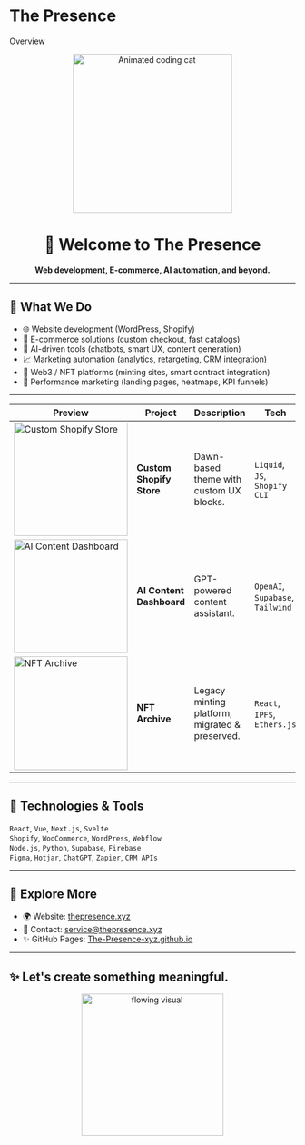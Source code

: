 # The Presence
Overview
<p align="center">
  <img src="https://media2.giphy.com/media/v1.Y2lkPTc5MGI3NjExdmY1OXpoanJiZDY1Y3F4ZDlpamJoNmY0ZGlreWtvMHBiOHoxNWkwdiZlcD12MV9pbnRlcm5hbF9naWZfYnlfaWQmY3Q9Zw/JVnLiRIsioEVO/giphy.gif" alt="Animated coding cat" width="280"/>
</p>

<h1 align="center">👋 Welcome to The Presence</h1>

<p align="center">
  <strong>Web development, E-commerce, AI automation, and beyond.</strong><br/>
</p>

---

## 🚀 What We Do

- 🌐 Website development (WordPress, Shopify)
- 🛒 E-commerce solutions (custom checkout, fast catalogs)
- 🤖 AI-driven tools (chatbots, smart UX, content generation)
- 📈 Marketing automation (analytics, retargeting, CRM integration)
- 🔗 Web3 / NFT platforms (minting sites, smart contract integration)
- 🎯 Performance marketing (landing pages, heatmaps, KPI funnels)

---

| Preview | Project | Description | Tech |
|--------|---------|-------------|------|
| <img src="https://thepresence.xyz/wp-content/uploads/2025/06/Mishchok-Maine-baner-1.png" width="200" height="200" alt="Custom Shopify Store" /> | **Custom Shopify Store** | Dawn-based theme with custom UX blocks. | `Liquid`, `JS`, `Shopify CLI` |
| <img src="https://thepresence.xyz/img/ai-thumb.jpg" width="200" height="200" alt="AI Content Dashboard" /> | **AI Content Dashboard** | GPT-powered content assistant. | `OpenAI`, `Supabase`, `Tailwind` |
| <img src="https://thepresence.xyz/wp-content/uploads/2024/03/NFTs-Mr.-President.jpg" width="200" height="200" alt="NFT Archive" /> | **NFT Archive** | Legacy minting platform, migrated & preserved. | `React`, `IPFS`, `Ethers.js` |



---

## 🧠 Technologies & Tools

`React`, `Vue`, `Next.js`, `Svelte`  
`Shopify`, `WooCommerce`, `WordPress`, `Webflow`  
`Node.js`, `Python`, `Supabase`, `Firebase`  
`Figma`, `Hotjar`, `ChatGPT`, `Zapier`, `CRM APIs`

---

## 🔗 Explore More

- 🌍 Website: [thepresence.xyz](https://thepresence.xyz)
- 📩 Contact: [service@thepresence.xyz](mailto:service@thepresence.xyz)
- ✨ GitHub Pages: [The-Presence-xyz.github.io](https://the-presence-xyz.github.io/)

---

## ✨ Let's create something meaningful.

<p align="center">
  <img src="https://media2.giphy.com/media/v1.Y2lkPTc5MGI3NjExdmY1OXpoanJiZDY1Y3F4ZDlpamJoNmY0ZGlreWtvMHBiOHoxNWkwdiZlcD12MV9pbnRlcm5hbF9naWZfYnlfaWQmY3Q9Zw/JVnLiRIsioEVO/giphy.gif" width="250" alt="flowing visual"/>
</p>
